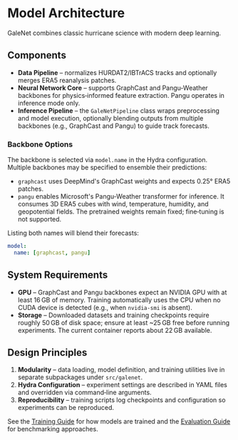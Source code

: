# Model Architecture

GaleNet combines classic hurricane science with modern deep learning.

## Components

- **Data Pipeline** – normalizes HURDAT2/IBTrACS tracks and optionally merges
  ERA5 reanalysis patches.
- **Neural Network Core** – supports GraphCast and Pangu‑Weather backbones for
  physics‑informed feature extraction. Pangu operates in inference mode only.
- **Inference Pipeline** – the `GaleNetPipeline` class wraps preprocessing and
  model execution, optionally blending outputs from multiple backbones (e.g.,
  GraphCast and Pangu) to guide track forecasts.

### Backbone Options

The backbone is selected via `model.name` in the Hydra configuration. Multiple
backbones may be specified to ensemble their predictions:

- `graphcast` uses DeepMind's GraphCast weights and expects 0.25° ERA5 patches.
- `pangu` enables Microsoft's Pangu‑Weather transformer for inference. It
  consumes 3D ERA5 cubes with wind, temperature, humidity, and geopotential
  fields. The pretrained weights remain fixed; fine‑tuning is not supported.

Listing both names will blend their forecasts:

```yaml
model:
  name: [graphcast, pangu]
```

## System Requirements

- **GPU** – GraphCast and Pangu backbones expect an NVIDIA GPU with at least
  16 GB of memory. Training automatically uses the CPU when no CUDA device is
  detected (e.g., when `nvidia-smi` is absent).
- **Storage** – Downloaded datasets and training checkpoints require
  roughly 50 GB of disk space; ensure at least ~25 GB free before running
  experiments. The current container reports about 22 GB available.

## Design Principles

1. **Modularity** – data loading, model definition, and training utilities live
   in separate subpackages under `src/galenet`.
2. **Hydra Configuration** – experiment settings are described in YAML files and
   overridden via command‑line arguments.
3. **Reproducibility** – training scripts log checkpoints and configuration so
   experiments can be reproduced.

See the [Training Guide](training.md) for how models are trained and the
[Evaluation Guide](evaluation.md) for benchmarking approaches.
